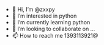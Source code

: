 - 👋 Hi, I’m @zxxpy
- 👀 I’m interested in python
- 🌱 I’m currently learning python
- 💞️ I’m looking to collaborate on ...
- 📫 How to reach me 1393113921@

<!---
zxxpy/zxxpy is a ✨ special ✨ repository because its `README.md` (this file) appears on your GitHub profile.
You can click the Preview link to take a look at your changes.
--->
